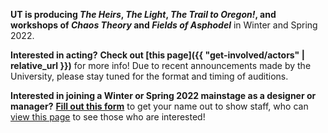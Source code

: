 **UT is producing *The Heirs*, *The Light*, *The Trail to Oregon!*, and workshops of *Chaos Theory* and *Fields of Asphodel*** in Winter and Spring 2022.

**Interested in acting?** **Check out [this page]({{ "get-involved/actors" | relative_url }})** for more info! Due to recent announcements made by the University, please stay tuned for the format and timing of auditions.

**Interested in joining a Winter or Spring 2022 mainstage as a designer or manager?** **[Fill out this form](https://forms.gle/qRpMdFR1HDCxAdTi8)** to get your name out to show staff, who can [view this page](https://docs.google.com/document/d/1-CPp6fKgUhwP6BdVOM4c6b-2FGZw49l3K-5_jnMQ5rk/edit) to see those who are interested!
